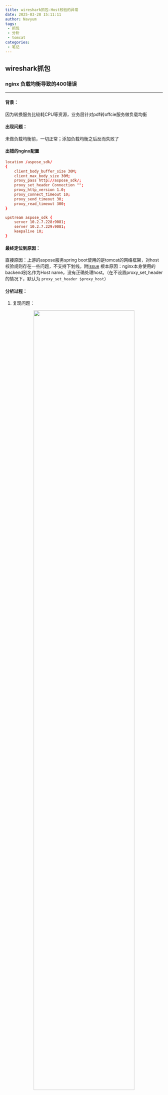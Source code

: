 ```yaml
---
title: wireshark抓包-Host校验的异常
date: 2025-03-28 15:11:11
author: Navyum
tags: 
 - 抓包
 - 分析
 - tomcat
categories: 
 - 笔记
---
```

## wireshark抓包

### nginx 负载均衡导致的400错误
---

#### 背景：
因为转换服务比较耗CPU等资源，业务层针对pdf转offcie服务做负载均衡

#### 出现问题：
未做负载均衡前，一切正常；添加负载均衡之后反而失败了

#### 出错的nginx配置
```nginx.conf
location /aspose_sdk/
{
    client_body_buffer_size 30M;
    client_max_body_size 30M;
    proxy_pass http://aspose_sdk/;
    proxy_set_header Connection "";
    proxy_http_version 1.0;
    proxy_connect_timeout 10;
    proxy_send_timeout 30;
    proxy_read_timeout 300;
}
```

```backend.conf
upstream aspose_sdk {
    server 10.2.7.228:9081;
    server 10.2.7.229:9081;
    keepalive 10;
}
```

#### 最终定位到原因：
直接原因：上游的aspose服务spring boot使用的是tomcat的网络框架，对host校验规则存在一些问题，不支持下划线。附[issue](https://github.com/spring-projects/spring-boot/issues/13236)
根本原因：nginx本身使用的backend别名作为Host name，没有正确处理host。（在不设置proxy_set_header的情况下，默认为 `proxy_set_header $proxy_host`）

#### 分析过程：
1. 复现问题：
<p align="center"><img src="https://raw.staticdn.net/Navyum/imgbed/pic/IMG/6a47790d218ab48980a42da6b727d9a7.png" width="80%"></p>
2. 通过tcpdump进行抓包，在wireshark中打开
   * 请求失败400
     <p align="center"><img src="https://raw.staticdn.net/Navyum/imgbed/pic/IMG/fe3f14217fb139fff3aa4318ae06a554.png" width="80%"></p>
   * 请求头信息
     <p align="center"><img src="https://raw.staticdn.net/Navyum/imgbed/pic/IMG/99522b1c9e8360f7f04775fe5583d6c9.png" width="80%"></p>
   * 正常的请求头信息
     <p align="center"><img src="https://raw.staticdn.net/Navyum/imgbed/pic/IMG/43cabc80eb46e25ee5f2639385e43285.png" width="80%"></p>

3. 解析抓包结果：
    1. 根据错误码4XX，初步可以断定是客户端（请求端）的问题
    2. 客户端问题，一般可以逐个分析请求头、请求体等信息是否正确，例如HTTP/1.1 强制要求必须要有Host头等等
    3. 对比分析正常、异常的抓包请求，分析差异点（关键步骤）
    4. 最终发现仅Host存在差异。此时可以进行实验操作，对Host进行修改再测试，最终发现是Host不正确，被nginx使用成了backend的名称aspose_sdk。
       相关资料：[nginx 官方文档](https://nginx.org/en/docs/http/ngx_http_proxy_module.html#proxy_set_header)
       <p align="center"><img src="https://raw.staticdn.net/Navyum/imgbed/pic/IMG/accb47cd32248ea3c59922964d60872b.png" width="80%"></p>

4. 解决方案：
    1. 将upstream的名称去除下划线_，aspose_sdk改为asposeSdk
        * 主要是因为上游服务使用的是Springboot Tomcat历史版本问题
        * 说明：https://github.com/spring-projects/spring-boot/issues/13236
    2. 设置正确的Host，`proxy_set_header HOST $host`
       * 设置为正常的Host（虽然大多时候没啥问题，出问题可难排查）

#### 延伸：
1. nginx 在使用upstream时，命名最好不要带符号和数字（避免出现问题）
2. 设置正确的Host（做好规范）
3. proxy_set_header的用法
    * `proxy_set_header HOST $host`：用户请求中的Host字段，不带端口
    * `proxy_set_header HOST $http_host`：用户请求中的Host字段，带端口
    * `proxy_set_header HOST $proxy_host`：反向代理中设置的上游的主机名

